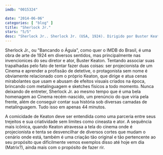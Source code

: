 ```yaml
---
imdb: "0015324"

date: "2014-06-06"
categories: [ "blog" ]
title: "Sherlock Jr."
stars: "5/5"
desc: "Sherlock Jr.. Sherlock Jr. (USA, 1924). Dirigido por Buster Keaton. Escrito por Jean C. Havez, Joseph A. Mitchell, Clyde Bruckman. Com Buster Keaton, Kathryn McGuire, Joe Keaton, Erwin Connelly, Ward Crane, Jane Connelly, George Davis, Doris Deane, Betsy Ann Hisle."
---
```

Sherlock Jr., ou "Bancando o Águia", como quer o IMDB do Brasil, é uma obra de arte de 1924 em diversos sentidos, mas principalmente nas invencionices do seu diretor e ator, Buster Keaton. Tentando associar suas trapalhadas pelo fato de tentar fazer duas coisas: ser projecionista de um Cinema e aprender a profissão de detetive, o protagonista sem nome é obviamente relacionado com o próprio Keaton, que dirige e atua cenas mirabolantes que usam e abusam de efeitos visuais criados na época, brincando com metalinguagem e sketches físicos a todo momento. Nunca deixando de entreter, Sherlock Jr. ao mesmo tempo que é uma bela homenagem ao Cinema recém-nascido, um prenúncio do que viria pela frente, além de conseguir contar sua história sob diversas camadas de metalinguagem. Tudo isso em apenas 44 minutos.

A comicidade de Keaton deve ser entendida como uma parceria entre seus trejeitos e sua criatividade sem limites como cineasta e ator. A sequência mais icônica, quando Keaton atravessa a tela do cinema onde é projecionista e tenta se desvencilhar de diversos cortes que mudam o cenário onde está, também é uma criação tão original e tão pertencente ao seu propósito que dificilmente vemos exemplos disso até hoje em dia (Matrix?), ainda mais com o propósito de fazer rir.

